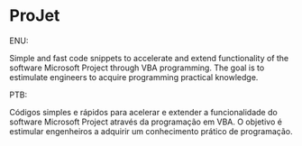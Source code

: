 # ProJet

ENU:

  Simple and fast code snippets to accelerate and extend functionality of the software Microsoft Project through VBA programming.
  The goal is to estimulate engineers to acquire programming practical knowledge.


PTB:

  Códigos simples e rápidos para acelerar e extender a funcionalidade do software Microsoft Project através da programação em VBA.
  O objetivo é estimular engenheiros a adquirir um conhecimento prático de programação.



